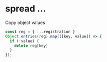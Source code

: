 # spread ...

Copy object values

```javascript
const reg = { ...registration }
Object.entries(reg).map(([key, value]) => {
  if (!value) {
    delete reg[key]
  }
});
```
